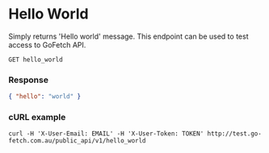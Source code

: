 # Hello World

Simply returns 'Hello world' message. This endpoint can be used to test access to GoFetch API.

`GET hello_world`


### Response

```JSON
{ "hello": "world" }
```


### cURL example

```shell
curl -H 'X-User-Email: EMAIL' -H 'X-User-Token: TOKEN' http://test.go-fetch.com.au/public_api/v1/hello_world
```


